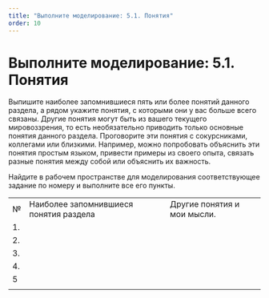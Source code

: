 ```yaml
---
title: "Выполните моделирование: 5.1. Понятия"
order: 10
---
```


# Выполните моделирование: 5.1. Понятия

Выпишите наиболее запомнившиеся пять или более понятий данного раздела, а рядом укажите понятия, с которыми они у вас больше всего связаны. Другие понятия могут быть из вашего текущего мировоззрения, то есть необязательно приводить только основные понятия данного раздела. Проговорите эти понятия с сокурсниками, коллегами или близкими. Например, можно попробовать объяснить эти понятия простым языком, привести примеры из своего опыта, связать разные понятия между собой или объяснить их важность.

Найдите в рабочем пространстве для моделирования соответствующее задание по номеру и выполните все его пункты.

|  |  |  |
| --- | --- | --- |
| № | Наиболее запомнившиеся понятия раздела | Другие понятия и мои мысли. |
| 1. |  |  |
| 2. |  |  |
| 3. |  |  |
| 4. |  |  |
| 5 |  |  |
|  |  |  |